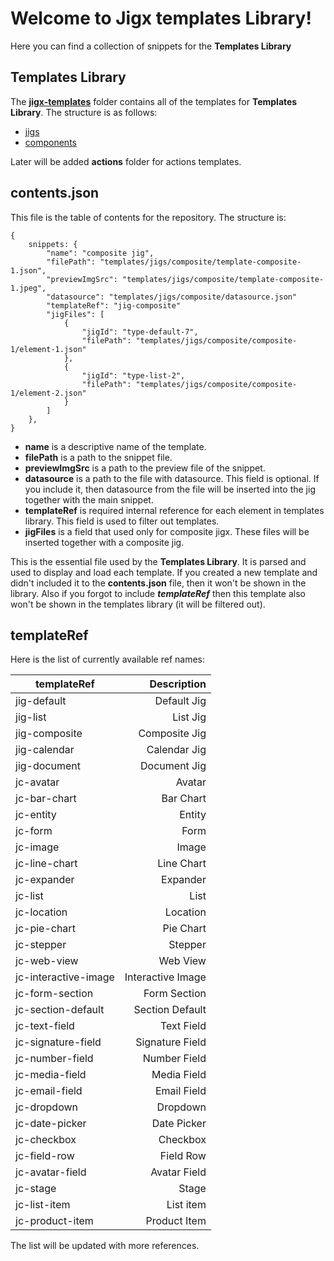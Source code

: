 # Welcome to Jigx templates Library!

Here you can find a collection of snippets for the **Templates Library**

## Templates Library

The **[jigx-templates](https://github.com/jigx-com/templates-library/tree/main/templates)** folder contains all of the templates for **Templates Library**. The structure is as follows:

- [jigs](https://github.com/jigx-com/templates-library/tree/main/templates/jigs)
- [components](https://github.com/jigx-com/templates-library/tree/main/templates/jigs)

Later will be added **actions** folder for actions templates.

## contents.json

This file is the table of contents for the repository. The structure is:

    {
        snippets: {
            "name": "composite jig",
            "filePath": "templates/jigs/composite/template-composite-1.json",
            "previewImgSrc": "templates/jigs/composite/template-composite-1.jpeg",
            "datasource": "templates/jigs/composite/datasource.json"
            "templateRef": "jig-composite"
            "jigFiles": [
                {
                    "jigId": "type-default-7",
                    "filePath": "templates/jigs/composite/composite-1/element-1.json"
                },
                {
                    "jigId": "type-list-2",
                    "filePath": "templates/jigs/composite/composite-1/element-2.json"
                }
            ]
        },
    }

- **name** is a descriptive name of the template.
- **filePath** is a path to the snippet file.
- **previewImgSrc** is a path to the preview file of the snippet.
- **datasource** is a path to the file with datasource. This field is optional. If you include it, then datasource from the file will be inserted into the jig together with the main snippet.
- **templateRef** is required internal reference for each element in templates library. This field is used to filter out templates.
- **jigFiles** is a field that used only for composite jigx. These files will be inserted together with a composite jig.

This is the essential file used by the **Templates Library**. It is parsed and used to display and load each template. If you created a new template and didn't included it to the **contents.json** file, then it won't be shown in the library. Also if you forgot to include **_templateRef_** then
this template also won't be shown in the templates library (it will be filtered out).

## templateRef

Here is the list of currently available ref names:

| templateRef          |       Description |
| -------------------- | ----------------: |
| jig-default          |       Default Jig |
| jig-list             |          List Jig |
| jig-composite        |     Composite Jig |
| jig-calendar         |      Calendar Jig |
| jig-document         |      Document Jig |
| jc-avatar            |            Avatar |
| jc-bar-chart         |         Bar Chart |
| jc-entity            |            Entity |
| jc-form              |              Form |
| jc-image             |             Image |
| jc-line-chart        |        Line Chart |
| jc-expander          |          Expander |
| jc-list              |              List |
| jc-location          |          Location |
| jc-pie-chart         |         Pie Chart |
| jc-stepper           |           Stepper |
| jc-web-view          |          Web View |
| jc-interactive-image | Interactive Image |
| jc-form-section      |      Form Section |
| jc-section-default   |   Section Default |
| jc-text-field        |        Text Field |
| jc-signature-field   |   Signature Field |
| jc-number-field      |      Number Field |
| jc-media-field       |       Media Field |
| jc-email-field       |       Email Field |
| jc-dropdown          |          Dropdown |
| jc-date-picker       |       Date Picker |
| jc-checkbox          |          Checkbox |
| jc-field-row         |         Field Row |
| jc-avatar-field      |      Avatar Field |
| jc-stage             |             Stage |
| jc-list-item         |         List item |
| jc-product-item      |      Product Item |

The list will be updated with more references.
